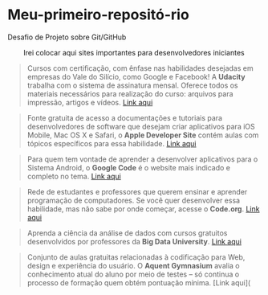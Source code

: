# Meu-primeiro-repositó-rio
Desafio de Projeto sobre Git/GitHub


<p align="center">Irei colocar aqui sites importantes para desenvolvedores iniciantes</p>


>Cursos com certificação, com ênfase nas habilidades desejadas em empresas do Vale do Silício, como Google e Facebook! A **Udacity** trabalha com o sistema de assinatura mensal. Oferece todos os materiais necessários para realização do curso: arquivos para impressão, artigos e vídeos. [Link aqui](https://br.udacity.com/)



>Fonte gratuita de acesso a documentações e tutoriais para desenvolvedores de software que desejam criar aplicativos para iOS Mobile, Mac OS X e Safari, o **Apple Developer Site** contém aulas com tópicos específicos para essa habilidade. [Link aqui](https://developer.apple.com/)



>Para quem tem vontade de aprender a desenvolver aplicativos para o Sistema Android, o **Google Code** é o website mais indicado e completo no tema. [Link aqui](https://developers.google.com/)



>Rede de estudantes e professores que querem ensinar e aprender programação de computadores. Se você quer desenvolver essa habilidade, mas não sabe por onde começar, acesse o **Code.org**. [Link aqui](https://code.org/)



>Aprenda a ciência da análise de dados com cursos gratuitos desenvolvidos por professores da **Big Data University**. [Link aqui](https://bigdatauniversity.com/)



>Conjunto de aulas gratuitas relacionadas à codificação para Web, design e experiência do usuário. O **Aquent Gymnasium** avalia o conhecimento atual do aluno por meio de testes – só continua o processo de formação quem obtém pontuação mínima. [Link aqui](
